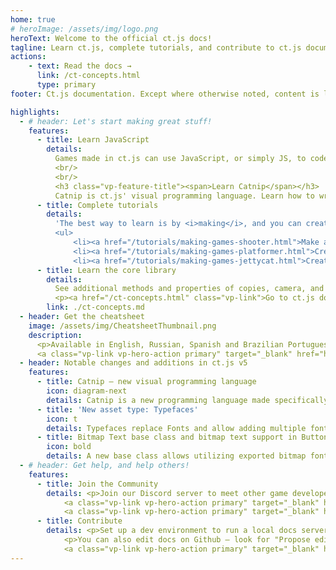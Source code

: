 ```yaml
---
home: true
# heroImage: /assets/img/logo.png
heroText: Welcome to the official ct.js docs!
tagline: Learn ct.js, complete tutorials, and contribute to ct.js documentation
actions:
    - text: Read the docs →
      link: /ct-concepts.html
      type: primary
footer: Ct.js documentation. Except where otherwise noted, content is licensed under a Creative Commons Attribution 4.0 International License.

highlights:
  - # header: Let's start making great stuff!
    features:
      - title: Learn JavaScript
        details:
          Games made in ct.js can use JavaScript, or simply JS, to code their gameplay logic. Learn the needed part of it in our little <a href="/learn-js/jsintro_pt1.html">Introduction to JavaScript</a>.
          <br/>
          <br/>
          <h3 class="vp-feature-title"><span>Learn Catnip</span></h3>
          Catnip is ct.js' visual programming language. Learn how to write scripts in Catnip fast🔥 and correctly🧑‍🔬 in our <a href="/learn-catnip/introduction.html">three-chapter guide.</a>
      - title: Complete tutorials
        details:
          'The best way to learn is by <i>making</i>, and you can create real games with our step-by-step tutorials:
          <ul>
              <li><a href="/tutorials/making-games-shooter.html">Make a space shooter game →</a></li>
              <li><a href="/tutorials/making-games-platformer.html">Create a platformer →</a></li>
              <li><a href="/tutorials/making-games-jettycat.html">Create Jetty Cat, a flappy-bird-like game →</a></li>'
      - title: Learn the core library
        details:
          See additional methods and properties of copies, camera, and rooms, and procedurally create tilemaps, backgrounds, and new copies.
          <p><a href="/ct-concepts.html" class="vp-link">Go to ct.js docs →</a></p>
        link: ./ct-concepts.md
  - header: Get the cheatsheet
    image: /assets/img/CheatsheetThumbnail.png
    description:
      <p>Available in English, Russian, Spanish and Brazilian Portuguese languages.</p>
      <a class="vp-link vp-hero-action primary" target="_blank" href="https://comigo.itch.io/ct-cheat-sheet">Download the cheatsheet →</a>
  - header: Notable changes and additions in ct.js v5
    features:
      - title: Catnip — new visual programming language
        icon: diagram-next
        details: Catnip is a new programming language made specifically for ct.js, in which you compose game logic with command blocks. Examples translated to Catnip are already bundled with your ct.js copy!
      - title: 'New asset type: Typefaces'
        icon: t
        details: Typefaces replace Fonts and allow adding multiple font files in one font family, easing programmatic use of text labels and integrating with styles more tightly.
      - title: Bitmap Text base class and bitmap text support in Buttons and Textboxes
        icon: bold
        details: A new base class allows utilizing exported bitmap fonts without additional code and placing crisp, pixel-perfect UI elements in the UI editor.
  - # header: Get help, and help others!
    features:
      - title: Join the Community
        details: <p>Join our Discord server to meet other game developers, receive help, aid others, and share your creations. Alternatively, you can also post on our forum.</p>
            <a class="vp-link vp-hero-action primary" target="_blank" href="https://discord.gg/yuvuDW5">Discord Server →</a>
            <a class="vp-link vp-hero-action primary" target="_blank" href="https://forum.ctjs.rocks/">Forum →</a>
      - title: Contribute
        details: <p>Set up a dev environment to run a local docs server and use simple Markdown syntax to write new tutorials and send fixes.</p>
            <p>You can also edit docs on Github — look for "Propose edits" links at the bottom of each page!</p>
            <a class="vp-link vp-hero-action primary" target="_blank" href="https://github.com/ct-js/docs.ctjs.rocks">Visit the repo →</a>
---
```

